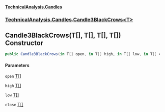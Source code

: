 #### [TechnicalAnalysis.Candles](TechnicalAnalysis.Candles.md 'TechnicalAnalysis.Candles')
### [TechnicalAnalysis.Candles](TechnicalAnalysis.Candles.md#TechnicalAnalysis.Candles 'TechnicalAnalysis.Candles').[Candle3BlackCrows&lt;T&gt;](Candle3BlackCrows_T_.md 'TechnicalAnalysis.Candles.Candle3BlackCrows<T>')

## Candle3BlackCrows(T[], T[], T[], T[]) Constructor

```csharp
public Candle3BlackCrows(in T[] open, in T[] high, in T[] low, in T[] close);
```
#### Parameters

<a name='TechnicalAnalysis.Candles.Candle3BlackCrows_T_.Candle3BlackCrows(T[],T[],T[],T[]).open'></a>

`open` [T](Candle3BlackCrows_T_.md#TechnicalAnalysis.Candles.Candle3BlackCrows_T_.T 'TechnicalAnalysis.Candles.Candle3BlackCrows<T>.T')[[]](https://docs.microsoft.com/en-us/dotnet/api/System.Array 'System.Array')

<a name='TechnicalAnalysis.Candles.Candle3BlackCrows_T_.Candle3BlackCrows(T[],T[],T[],T[]).high'></a>

`high` [T](Candle3BlackCrows_T_.md#TechnicalAnalysis.Candles.Candle3BlackCrows_T_.T 'TechnicalAnalysis.Candles.Candle3BlackCrows<T>.T')[[]](https://docs.microsoft.com/en-us/dotnet/api/System.Array 'System.Array')

<a name='TechnicalAnalysis.Candles.Candle3BlackCrows_T_.Candle3BlackCrows(T[],T[],T[],T[]).low'></a>

`low` [T](Candle3BlackCrows_T_.md#TechnicalAnalysis.Candles.Candle3BlackCrows_T_.T 'TechnicalAnalysis.Candles.Candle3BlackCrows<T>.T')[[]](https://docs.microsoft.com/en-us/dotnet/api/System.Array 'System.Array')

<a name='TechnicalAnalysis.Candles.Candle3BlackCrows_T_.Candle3BlackCrows(T[],T[],T[],T[]).close'></a>

`close` [T](Candle3BlackCrows_T_.md#TechnicalAnalysis.Candles.Candle3BlackCrows_T_.T 'TechnicalAnalysis.Candles.Candle3BlackCrows<T>.T')[[]](https://docs.microsoft.com/en-us/dotnet/api/System.Array 'System.Array')